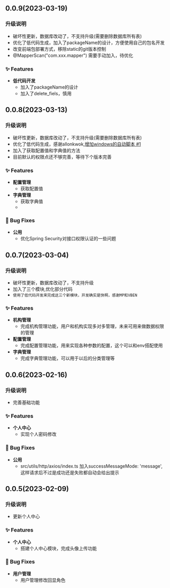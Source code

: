 ## 0.0.9(2023-03-19)

### 升级说明

- 破坏性更新，数据库改动了，不支持升级(需要删除数据库所有表)
- 优化了低代码生成，加入了packageName的设计，方便使用自己的包名开发
- 改变前端包部署方式，移除static的git版本控制
- @MapperScan("com.xxx.mapper") 需要手动加入，待优化

### ✨ Features

- **低代码开发**
  - 加入了packageName的设计
  - 加入了delete_fiels，慎用

## 0.0.8(2023-03-13)

### 升级说明

- 破坏性更新，数据库改动了，不支持升级(需要删除数据库所有表)
- 优化了低代码生成，感谢allonkwok,[增加windows的自动脚本 #1](https://github.com/billyshen26/sbvadmin/pull/1)
- 加入了获取配置值和字典值的方法
- 目前默认的权限点还不够完善，等待下个版本完善

### ✨ Features

- **配置管理**
  - 获取配置值
- **字典管理**
  - 获取字典值
  - 
### 🐛 Bug Fixes

- **公用**
  - 优化Spring Security对接口权限认证的一些问题

## 0.0.7(2023-03-04)

### 升级说明

- 破坏性更新，数据库改动了，不支持升级
- 加入了三个模块,优化部分代码
- `使用了低代码开发来完成这三个新模块，开发确实是快啊，感谢MP和VBEN`

### ✨ Features

- **机构管理**
  - 完成机构管理功能，用户和机构实现多对多管理，未来可用来做数据权限的管理
- **配置管理**
  - 完成配置管理功能，用来实现各种参数的配置，这个可以和env搭配使用
- **字典管理**
  - 完成字典管理功能，可以用于以后的分类管理等


## 0.0.6(2023-02-16)

### 升级说明

- 完善基础功能

### ✨ Features

- **个人中心**
  - 实现个人密码修改
### 🐛 Bug Fixes

- **公用**
  - src/utils/http/axios/index.ts 加入successMessageMode: 'message',  这样请求后不过是成功还是失败都自动会给出提示

## 0.0.5(2023-02-09)

### 升级说明

- 更新个人中心

### ✨ Features

- **个人中心**
  - 搭建个人中心模块，完成头像上传功能
### 🐛 Bug Fixes

- **用户管理**
  - 用户管理修改回显角色

